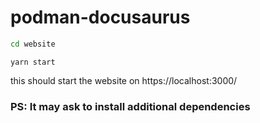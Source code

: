 # podman-docusaurus

```sh
cd website
```

```
yarn start
```

this should start the website on https://localhost:3000/


### PS: It may ask to install additional dependencies
